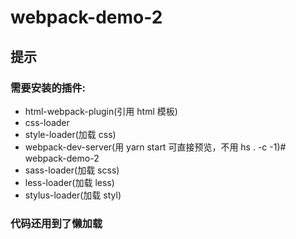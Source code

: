 # webpack-demo-2

## 提示

### 需要安装的插件:

*  html-webpack-plugin(引用 html 模板)
* css-loader
* style-loader(加载 css)
* webpack-dev-server(用 yarn start 可直接预览，不用 hs . -c -1)# webpack-demo-2
* sass-loader(加载 scss)
* less-loader(加载 less)
* stylus-loader(加载 styl)

### 代码还用到了懒加载
